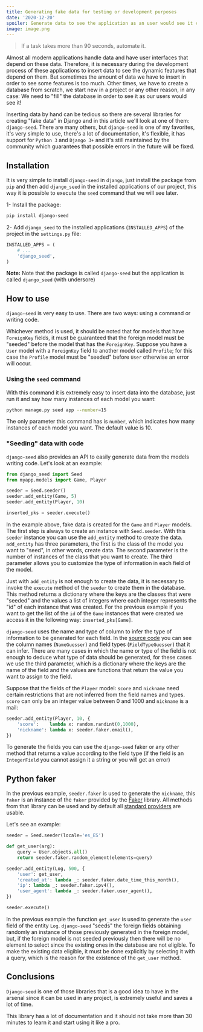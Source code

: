 ```yaml
---
title: Generating fake data for testing or development purposes
date: '2020-12-20'
spoiler: Generate data to see the application as an user would see it consumes too much, better to automate the process.
image: image.png
---
```


> If a task takes more than 90 seconds, automate it.

Almost all modern applications handle data and have user interfaces that depend on these data. Therefore, it is necessary during the development process of these applications to insert data to see the dynamic features that depend on them. But sometimes the amount of data we have to insert in order to see some features is too much. Other times, we have to create a database from scratch, we start new in a project or any other reason, in any case: We need to "fill" the database in order to see it as our users would see it!

Inserting data by hand can be tedious so there are several libraries for creating "fake data" in Django and in this article we'll look at one of them: `django-seed`. There are many others, but `django-seed` is one of my favorites, it's very simple to use, there's a lot of documentation, it's flexible, it has support for `Python 3` and `Django 3+` and it's still maintained by the community which guarantees that possible errors in the future will be fixed.

## Installation

It is very simple to install `django-seed` in `django`, just install the package from `pip` and then add `django_seed` in the installed applications of our project, this way it is possible to execute the `seed` command that we will see later.

1- Install the package:
```bash
pip install django-seed
```

2- Add `django_seed` to the installed applications (`INSTALLED_APPS`) of the project in the `settings.py` file:

```python
INSTALLED_APPS = (
    # ...
    'django_seed',
)
```

**Note:** Note that the package is called `django-seed` but the application is called `django_seed` (with undersore)

## How to use

`django-seed` is very easy to use. There are two ways: using a command or writing code.

Whichever method is used, it should be noted that for models that have `ForeignKey` fields, it must be guaranteed that the foreign model must be "seeded" before the model that has the `ForeignKey`. Suppose you have a `User` model with a `ForeignKey` field to another model called `Profile`; for this case the `Profile` model must be "seeded" before `User` otherwise an error will occur.

### Using the `seed` command

With this command it is extremely easy to insert data into the database, just run it and say how many instances of each model you want:

```bash
python manage.py seed app --number=15
```

The only parameter this command has is `number`, which indicates how many instances of each model you want. The default value is 10.

### "Seeding" data with code

`django-seed` also provides an API to easily generate data from the models writing code.  Let's look at an example:

```python
from django_seed import Seed
from myapp.models import Game, Player

seeder = Seed.seeder()
seeder.add_entity(Game, 5)
seeder.add_entity(Player, 10)

inserted_pks = seeder.execute()
```

In the example above, fake data is created for the `Game` and `Player` models. The first step is always to create an instance with `Seed.seeder`. With this `seeder` instance you can use the `add_entity` method to create the data. `add_entity` has three parameters, the first is the class of the model you want to "seed", in other words, create data. The second parameter is the number of instances of the class that you want to create. The third parameter allows you to customize the type of information in each field of the model. 

Just with `add_entity` is not enough to create the data, it is necessary to invoke the `execute` method of the `seeder` to create them in the database. This method returns a dictionary where the keys are the classes that were "seeded" and the values a list of integers where each integer represents the "id" of each instance that was created. For the previous example if you want to get the list of the `id` of the `Game` instances that were created we access it in the following way: `inserted_pks[Game]`.

`django-seed` uses the name and type of column to infer the type of information to be generated for each field. In the [source code](https://github.com/Brobin/django-seed/blob/master/django_seed/guessers.py) you can see the column names (`NameGuesser`) and field types (`FieldTypeGuesser`) that it can infer. There are many cases in which the name or type of the field is not enough to deduce what type of data should be generated, for these cases we use the third parameter, which is a dictionary where the keys are the name of the field and the values are functions that return the value you want to assign to the field.

Suppose that the fields of the `Player` model: `score` and `nickname` need certain restrictions that are not inferred from the field names and types. `score` can only be an integer value between 0 and 1000 and `nickname` is a mail:

```python
seeder.add_entity(Player, 10, {
    'score':    lambda x: random.randint(0,1000),
    'nickname': lambda x: seeder.faker.email(),
})
```

To generate the fields you can use the `django-seed` faker or any other method that returns a value according to the field type (if the field is an `IntegerField` you cannot assign it a string or you will get an error)

## Python faker

In the previous example, `seeder.faker` is used to generate the `nickname`, this `faker` is an instance of the `faker` provided by the [Faker](https://faker.readthedocs.io/en/master/) library. All methods from that library can be used and by default all [standard providers](https://faker.readthedocs.io/en/master/providers.html) are usable.

Let's see an example:

```python {1,3-5,8}
seeder = Seed.seeder(locale='es_ES')

def get_user(arg):
    query = User.objects.all()
    return seeder.faker.random_element(elements=query)

seeder.add_entity(Log, 500, {
    'user': get_user,
    'created_at': lambda _: seeder.faker.date_time_this_month(),
    'ip': lambda _: seeder.faker.ipv4(),
    'user_agent': lambda _: seeder.faker.user_agent(),
})

seeder.execute()
```

In the previous example the function `get_user` is used to generate the `user` field of the entity `Log`. `django-seed` "seeds" the foreign fields obtaining randomly an instance of those previously generated in the foreign model, but, if the foreign model is not seeded previously then there will be no element to select since the existing ones in the database are not eligible. To make the existing data eligible, it must be done explicitly by selecting it with a query, which is the reason for the existence of the `get_user` method.

## Conclusions

`Django-seed` is one of those libraries that is a good idea to have in the arsenal since it can be used in any project, is extremely useful and saves a lot of time.

This library has a lot of documentation and it should not take more than 30 minutes to learn it and start using it like a pro.